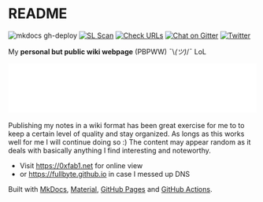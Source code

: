 # README

![mkdocs gh-deploy](https://github.com/FullByte/FullByte.github.io/workflows/mkdocs%20gh-deploy/badge.svg?branch=master)
[![SL Scan](https://github.com/FullByte/FullByte.github.io/actions/workflows/shiftleft-analysis.yml/badge.svg?branch=master)](https://github.com/FullByte/FullByte.github.io/actions/workflows/shiftleft-analysis.yml)
[![Check URLs](https://github.com/FullByte/FullByte.github.io/actions/workflows/checkurls.yml/badge.svg)](https://github.com/FullByte/FullByte.github.io/actions/workflows/checkurls.yml)
[![Chat on Gitter](https://badges.gitter.im/FullByte.github.io.svg)](https://gitter.im/FullByte/community/)
[![Twitter](https://img.shields.io/badge/twitter-%40zerogdoubled-%231da1f2)](https://twitter.com/zerogdoubled)

My **personal but public wiki webpage** (PBPWW) ¯\\_(ツ)_/¯ LoL

![Header](header.svg)

Publishing my notes in a wiki format has been great exercise for me to to keep a certain level of quality and stay organized. As longs as this works well for me I will continue doing so :) The content may appear random as it deals with basically anything I find interesting and noteworthy.

- Visit <https://0xfab1.net> for online view
- or <https://fullbyte.github.io> in case I messed up DNS

Built with [MkDocs](https://github.com/mkdocs/mkdocs/), [Material](https://github.com/squidfunk/mkdocs-material), [GitHub Pages](https://pages.github.com/) and [GitHub Actions](https://github.com/features/actions).
